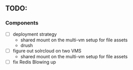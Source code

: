 ## TODO:

### Components

- [ ] deployment strategy
  * shared mount on the multi-vm setup for file assets
  * drush
- [ ] figure out solrcloud on two VMS
  * shared mount on the multi-vm setup for file assets
- [ ] fix Redis Blowing up
